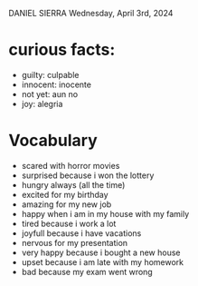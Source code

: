DANIEL SIERRA
Wednesday, April 3rd, 2024

# curious facts:
- guilty: culpable
- innocent: inocente
- not yet: aun no
- joy: alegria

# Vocabulary
- scared with horror movies
- surprised because i won the lottery
- hungry always (all  the time)
- excited for my birthday
- amazing for my new job
- happy when i am in my house with my family
- tired because i work a lot
- joyfull because i have vacations
- nervous for my presentation
- very happy because i bought a new house
- upset because i am late with my homework
- bad because my exam went wrong